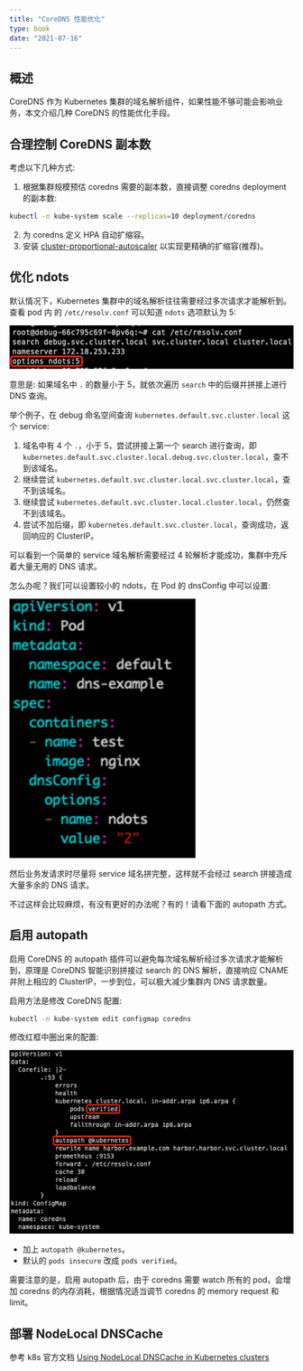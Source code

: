 ```yaml
---
title: "CoreDNS 性能优化"
type: book
date: "2021-07-16"
---
```


## 概述

CoreDNS 作为 Kubernetes 集群的域名解析组件，如果性能不够可能会影响业务，本文介绍几种 CoreDNS 的性能优化手段。

## 合理控制 CoreDNS 副本数

考虑以下几种方式:
1. 根据集群规模预估 coredns 需要的副本数，直接调整 coredns deployment 的副本数:
```bash
kubectl -n kube-system scale --replicas=10 deployment/coredns
```
2. 为 coredns 定义 HPA 自动扩缩容。
3. 安装 [cluster-proportional-autoscaler](https://github.com/kubernetes-sigs/cluster-proportional-autoscaler) 以实现更精确的扩缩容(推荐)。

## 优化 ndots

默认情况下，Kubernetes 集群中的域名解析往往需要经过多次请求才能解析到。查看 pod 内 的 `/etc/resolv.conf` 可以知道 `ndots` 选项默认为 5:

![](2.png)

意思是: 如果域名中 `.` 的数量小于 5，就依次遍历 `search` 中的后缀并拼接上进行 DNS 查询。

举个例子，在 debug 命名空间查询 `kubernetes.default.svc.cluster.local` 这个 service:
1. 域名中有 4 个 `.`，小于 5，尝试拼接上第一个 search 进行查询，即 `kubernetes.default.svc.cluster.local.debug.svc.cluster.local`，查不到该域名。
2. 继续尝试 `kubernetes.default.svc.cluster.local.svc.cluster.local`，查不到该域名。
3. 继续尝试 `kubernetes.default.svc.cluster.local.cluster.local`，仍然查不到该域名。
4. 尝试不加后缀，即 `kubernetes.default.svc.cluster.local`，查询成功，返回响应的 ClusterIP。

可以看到一个简单的 service 域名解析需要经过 4 轮解析才能成功，集群中充斥着大量无用的 DNS 请求。

怎么办呢？我们可以设置较小的 ndots，在 Pod 的 dnsConfig 中可以设置:

![](3.png)

然后业务发请求时尽量将 service 域名拼完整，这样就不会经过 search 拼接造成大量多余的 DNS 请求。

不过这样会比较麻烦，有没有更好的办法呢？有的！请看下面的 autopath 方式。

## 启用 autopath

启用 CoreDNS 的 autopath 插件可以避免每次域名解析经过多次请求才能解析到，原理是 CoreDNS 智能识别拼接过 search 的 DNS 解析，直接响应 CNAME 并附上相应的 ClusterIP，一步到位，可以极大减少集群内 DNS 请求数量。

启用方法是修改 CoreDNS 配置:

```bash
kubectl -n kube-system edit configmap coredns
```

修改红框中圈出来的配置:

![](1.png)

* 加上 `autopath @kubernetes`。
* 默认的 `pods insecure` 改成 `pods verified`。

需要注意的是，启用 autopath 后，由于 coredns 需要 watch 所有的 pod，会增加 coredns 的内存消耗，根据情况适当调节 coredns 的 memory request 和 limit。


## 部署 NodeLocal DNSCache

参考 k8s 官方文档 [Using NodeLocal DNSCache in Kubernetes clusters](https://kubernetes.io/docs/tasks/administer-cluster/nodelocaldns/)